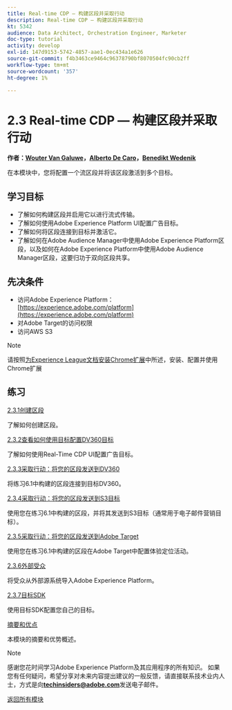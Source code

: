 ```yaml
---
title: Real-time CDP — 构建区段并采取行动
description: Real-time CDP — 构建区段并采取行动
kt: 5342
audience: Data Architect, Orchestration Engineer, Marketer
doc-type: tutorial
activity: develop
exl-id: 147d9153-5742-4857-aae1-0ec434a1e626
source-git-commit: f4b3463ce9464c96378790bf8070504fc90cb2ff
workflow-type: tm+mt
source-wordcount: '357'
ht-degree: 1%

---
```


# 2.3 Real-time CDP — 构建区段并采取行动

**作者：[Wouter Van Galuwe](https://www.linkedin.com/in/woutervangeluwe/)，[Alberto De Caro](https://www.linkedin.com/in/albertodecaro/)，[Benedikt Wedenik](https://www.linkedin.com/in/benedikt-wedenik/)**

在本模块中，您将配置一个流区段并将该区段激活到多个目标。

## 学习目标

- 了解如何构建区段并启用它以进行流式传输。
- 了解如何使用Adobe Experience Platform UI配置广告目标。
- 了解如何将区段连接到目标并激活它。
- 了解如何在Adobe Audience Manager中使用Adobe Experience Platform区段，以及如何在Adobe Experience Platform中使用Adobe Audience Manager区段，这要归功于双向区段共享。

## 先决条件

- 访问Adobe Experience Platform： [https://experience.adobe.com/platform](https://experience.adobe.com/platform)
- 对Adobe Target的访问权限
- 访问AWS S3

>[!NOTE]
>
>请按照[为Experience League文档安装Chrome扩展](../../gettingstarted/gettingstarted/ex1.md)中所述，安装、配置并使用Chrome扩展

## 练习

[2.3.1创建区段](./ex1.md)

了解如何创建区段。

[2.3.2查看如何使用目标配置DV360目标](./ex2.md)

了解如何使用Real-Time CDP UI配置广告目标。

[2.3.3采取行动：将您的区段发送到DV360](./ex3.md)

将练习6.1中构建的区段连接到目标DV360。

[2.3.4采取行动：将您的区段发送到S3目标](./ex4.md)

使用您在练习6.1中构建的区段，并将其发送到S3目标（通常用于电子邮件营销目标）。

[2.3.5采取行动：将您的区段发送到Adobe Target](./ex5.md)

使用您在练习6.1中构建的区段在Adobe Target中配置体验定位活动。

[2.3.6外部受众](./ex6.md)

将受众从外部源系统导入Adobe Experience Platform。

[2.3.7目标SDK](./ex7.md)

使用目标SDK配置您自己的目标。

[摘要和优点](./summary.md)

本模块的摘要和优势概述。

>[!NOTE]
>
>感谢您花时间学习Adobe Experience Platform及其应用程序的所有知识。 如果您有任何疑问，希望分享对未来内容提出建议的一般反馈，请直接联系技术业内人士，方式是向&#x200B;**techinsiders@adobe.com**&#x200B;发送电子邮件。

[返回所有模块](../../../overview.md)
